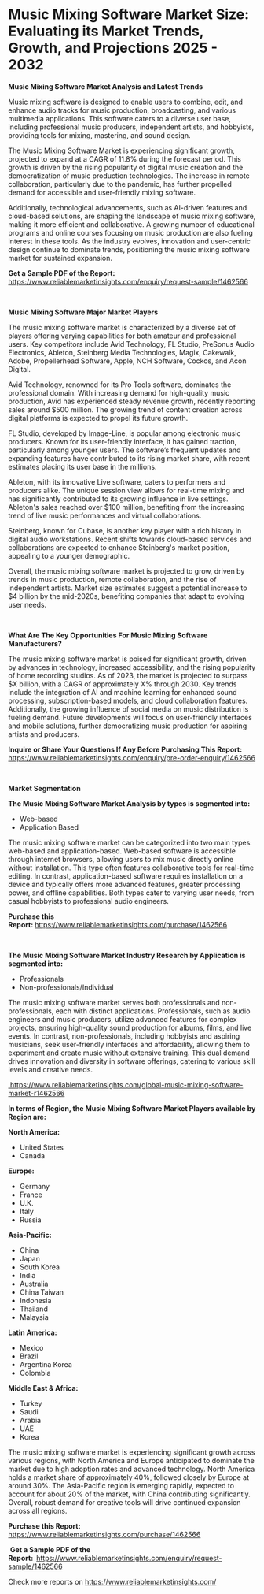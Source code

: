 <p><h1>Music Mixing Software Market Size: Evaluating its Market Trends, Growth, and Projections 2025 - 2032</h1></p><p><strong>Music Mixing Software Market Analysis and Latest Trends</strong></p>
<p><p>Music mixing software is designed to enable users to combine, edit, and enhance audio tracks for music production, broadcasting, and various multimedia applications. This software caters to a diverse user base, including professional music producers, independent artists, and hobbyists, providing tools for mixing, mastering, and sound design.</p><p>The Music Mixing Software Market is experiencing significant growth, projected to expand at a CAGR of 11.8% during the forecast period. This growth is driven by the rising popularity of digital music creation and the democratization of music production technologies. The increase in remote collaboration, particularly due to the pandemic, has further propelled demand for accessible and user-friendly mixing software.</p><p>Additionally, technological advancements, such as AI-driven features and cloud-based solutions, are shaping the landscape of music mixing software, making it more efficient and collaborative. A growing number of educational programs and online courses focusing on music production are also fueling interest in these tools. As the industry evolves, innovation and user-centric design continue to dominate trends, positioning the music mixing software market for sustained expansion.</p></p>
<p><strong>Get a Sample PDF of the Report:&nbsp;</strong> <a href="https://www.reliablemarketinsights.com/enquiry/request-sample/1462566?utm_campaign=2943&utm_medium=2&utm_source=Github&utm_content=ia&utm_term=09032025&utm_id=music-mixing-software">https://www.reliablemarketinsights.com/enquiry/request-sample/1462566</a></p>
<p>&nbsp;</p>
<p><strong>Music Mixing Software Major Market Players</strong></p>
<p><p>The music mixing software market is characterized by a diverse set of players offering varying capabilities for both amateur and professional users. Key competitors include Avid Technology, FL Studio, PreSonus Audio Electronics, Ableton, Steinberg Media Technologies, Magix, Cakewalk, Adobe, Propellerhead Software, Apple, NCH Software, Cockos, and Acon Digital.</p><p>Avid Technology, renowned for its Pro Tools software, dominates the professional domain. With increasing demand for high-quality music production, Avid has experienced steady revenue growth, recently reporting sales around $500 million. The growing trend of content creation across digital platforms is expected to propel its future growth.</p><p>FL Studio, developed by Image-Line, is popular among electronic music producers. Known for its user-friendly interface, it has gained traction, particularly among younger users. The software’s frequent updates and expanding features have contributed to its rising market share, with recent estimates placing its user base in the millions.</p><p>Ableton, with its innovative Live software, caters to performers and producers alike. The unique session view allows for real-time mixing and has significantly contributed to its growing influence in live settings. Ableton's sales reached over $100 million, benefiting from the increasing trend of live music performances and virtual collaborations.</p><p>Steinberg, known for Cubase, is another key player with a rich history in digital audio workstations. Recent shifts towards cloud-based services and collaborations are expected to enhance Steinberg's market position, appealing to a younger demographic.</p><p>Overall, the music mixing software market is projected to grow, driven by trends in music production, remote collaboration, and the rise of independent artists. Market size estimates suggest a potential increase to $4 billion by the mid-2020s, benefiting companies that adapt to evolving user needs.</p></p>
<p>&nbsp;</p>
<p><strong>What Are The Key Opportunities For Music Mixing Software Manufacturers?</strong></p>
<p><p>The music mixing software market is poised for significant growth, driven by advances in technology, increased accessibility, and the rising popularity of home recording studios. As of 2023, the market is projected to surpass $X billion, with a CAGR of approximately X% through 2030. Key trends include the integration of AI and machine learning for enhanced sound processing, subscription-based models, and cloud collaboration features. Additionally, the growing influence of social media on music distribution is fueling demand. Future developments will focus on user-friendly interfaces and mobile solutions, further democratizing music production for aspiring artists and producers.</p></p>
<p><strong>Inquire or Share Your Questions If Any Before Purchasing This Report:</strong> <a href="https://www.reliablemarketinsights.com/enquiry/pre-order-enquiry/1462566?utm_campaign=2943&utm_medium=2&utm_source=Github&utm_content=ia&utm_term=09032025&utm_id=music-mixing-software">https://www.reliablemarketinsights.com/enquiry/pre-order-enquiry/1462566</a></p>
<p>&nbsp;</p>
<p><strong>Market Segmentation</strong></p>
<p><strong>The Music Mixing Software Market Analysis by types is segmented into:</strong></p>
<p><ul><li>Web-based</li><li>Application Based</li></ul></p>
<p><p>The music mixing software market can be categorized into two main types: web-based and application-based. Web-based software is accessible through internet browsers, allowing users to mix music directly online without installation. This type often features collaborative tools for real-time editing. In contrast, application-based software requires installation on a device and typically offers more advanced features, greater processing power, and offline capabilities. Both types cater to varying user needs, from casual hobbyists to professional audio engineers.</p></p>
<p><strong>Purchase this Report:&nbsp;</strong><a href="https://www.reliablemarketinsights.com/purchase/1462566?utm_campaign=2943&utm_medium=2&utm_source=Github&utm_content=ia&utm_term=09032025&utm_id=music-mixing-software">https://www.reliablemarketinsights.com/purchase/1462566</a></p>
<p>&nbsp;</p>
<p><strong>The Music Mixing Software Market Industry Research by Application is segmented into:</strong></p>
<p><ul><li>Professionals</li><li>Non-professionals/Individual</li></ul></p>
<p><p>The music mixing software market serves both professionals and non-professionals, each with distinct applications. Professionals, such as audio engineers and music producers, utilize advanced features for complex projects, ensuring high-quality sound production for albums, films, and live events. In contrast, non-professionals, including hobbyists and aspiring musicians, seek user-friendly interfaces and affordability, allowing them to experiment and create music without extensive training. This dual demand drives innovation and diversity in software offerings, catering to various skill levels and creative needs.</p></p>
<p><a href="https://www.reliablemarketinsights.com/global-music-mixing-software-market-r1462566?utm_campaign=2943&utm_medium=2&utm_source=Github&utm_content=ia&utm_term=09032025&utm_id=music-mixing-software">&nbsp;https://www.reliablemarketinsights.com/global-music-mixing-software-market-r1462566</a></p>
<p><strong>In terms of Region, the Music Mixing Software Market Players available by Region are:</strong></p>
<p>
    <p> <strong> North America: </strong>
        <ul>
            <li>United States</li>
            <li>Canada</li>
        </ul>
        </p> 
    <p> <strong> Europe: </strong>
        <ul>
            <li>Germany</li>
            <li>France</li>
            <li>U.K.</li>
            <li>Italy</li>
            <li>Russia</li>
        </ul>
        </p> 
    <p> <strong> Asia-Pacific: </strong>
        <ul>
            <li>China</li>
            <li>Japan</li>
            <li>South Korea</li>
            <li>India</li>
            <li>Australia</li>
            <li>China Taiwan</li>
            <li>Indonesia</li>
            <li>Thailand</li>
            <li>Malaysia</li>
        </ul>
        </p> 
    <p> <strong> Latin America: </strong>
        <ul>
            <li>Mexico</li>
            <li>Brazil</li>
            <li>Argentina Korea</li>
            <li>Colombia</li>
        </ul>
        </p> 
    <p> <strong> Middle East & Africa: </strong>
        <ul>
            <li>Turkey</li>
            <li>Saudi</li>
            <li>Arabia</li>
            <li>UAE</li>
            <li>Korea</li>
        </ul>
    </p>
    </p>
<p><p>The music mixing software market is experiencing significant growth across various regions, with North America and Europe anticipated to dominate the market due to high adoption rates and advanced technology. North America holds a market share of approximately 40%, followed closely by Europe at around 30%. The Asia-Pacific region is emerging rapidly, expected to account for about 20% of the market, with China contributing significantly. Overall, robust demand for creative tools will drive continued expansion across all regions.</p></p>
<p><strong>Purchase this Report: </strong><a href="https://www.reliablemarketinsights.com/purchase/1462566?utm_campaign=2943&utm_medium=2&utm_source=Github&utm_content=ia&utm_term=09032025&utm_id=music-mixing-software">https://www.reliablemarketinsights.com/purchase/1462566</a></p>
<p>&nbsp;<strong>Get a Sample PDF of the Report:&nbsp;&nbsp;</strong><a href="https://www.reliablemarketinsights.com/enquiry/request-sample/1462566?utm_campaign=2943&utm_medium=2&utm_source=Github&utm_content=ia&utm_term=09032025&utm_id=music-mixing-software">https://www.reliablemarketinsights.com/enquiry/request-sample/1462566</a></p>
<p><strong></strong></p>
<p>Check more reports on <a href="https://www.reliablemarketinsights.com/?utm_campaign=2943&utm_medium=2&utm_source=Github&utm_content=ia&utm_term=09032025&utm_id=music-mixing-software">https://www.reliablemarketinsights.com/</a></p>